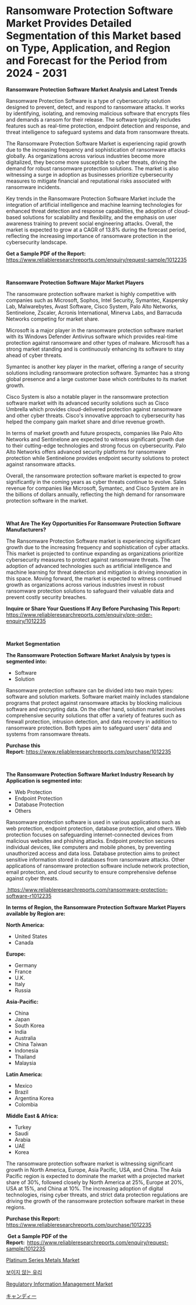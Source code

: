<p><h1>Ransomware Protection Software Market Provides Detailed Segmentation of this Market based on Type, Application, and Region and Forecast for the Period from 2024 - 2031</h1></p><p><strong>Ransomware Protection Software Market Analysis and Latest Trends</strong></p>
<p><p>Ransomware Protection Software is a type of cybersecurity solution designed to prevent, detect, and respond to ransomware attacks. It works by identifying, isolating, and removing malicious software that encrypts files and demands a ransom for their release. The software typically includes features such as real-time protection, endpoint detection and response, and threat intelligence to safeguard systems and data from ransomware threats.</p><p>The Ransomware Protection Software Market is experiencing rapid growth due to the increasing frequency and sophistication of ransomware attacks globally. As organizations across various industries become more digitalized, they become more susceptible to cyber threats, driving the demand for robust ransomware protection solutions. The market is also witnessing a surge in adoption as businesses prioritize cybersecurity measures to mitigate financial and reputational risks associated with ransomware incidents.</p><p>Key trends in the Ransomware Protection Software Market include the integration of artificial intelligence and machine learning technologies for enhanced threat detection and response capabilities, the adoption of cloud-based solutions for scalability and flexibility, and the emphasis on user awareness training to prevent social engineering attacks. Overall, the market is expected to grow at a CAGR of 13.8% during the forecast period, reflecting the increasing importance of ransomware protection in the cybersecurity landscape.</p></p>
<p><strong>Get a Sample PDF of the Report:&nbsp;</strong> <a href="https://www.reliableresearchreports.com/enquiry/request-sample/1012235">https://www.reliableresearchreports.com/enquiry/request-sample/1012235</a></p>
<p>&nbsp;</p>
<p><strong>Ransomware Protection Software Major Market Players</strong></p>
<p><p>The ransomware protection software market is highly competitive with companies such as Microsoft, Sophos, Intel Security, Symantec, Kaspersky Lab, Malwarebytes, Avast Software, Cisco System, Palo Alto Networks, Sentinelone, Zscaler, Acronis International, Minerva Labs, and Barracuda Networks competing for market share.</p><p>Microsoft is a major player in the ransomware protection software market with its Windows Defender Antivirus software which provides real-time protection against ransomware and other types of malware. Microsoft has a strong market standing and is continuously enhancing its software to stay ahead of cyber threats.</p><p>Symantec is another key player in the market, offering a range of security solutions including ransomware protection software. Symantec has a strong global presence and a large customer base which contributes to its market growth.</p><p>Cisco System is also a notable player in the ransomware protection software market with its advanced security solutions such as Cisco Umbrella which provides cloud-delivered protection against ransomware and other cyber threats. Cisco's innovative approach to cybersecurity has helped the company gain market share and drive revenue growth.</p><p>In terms of market growth and future prospects, companies like Palo Alto Networks and Sentinelone are expected to witness significant growth due to their cutting-edge technologies and strong focus on cybersecurity. Palo Alto Networks offers advanced security platforms for ransomware protection while Sentinelone provides endpoint security solutions to protect against ransomware attacks.</p><p>Overall, the ransomware protection software market is expected to grow significantly in the coming years as cyber threats continue to evolve. Sales revenue for companies like Microsoft, Symantec, and Cisco System are in the billions of dollars annually, reflecting the high demand for ransomware protection software in the market.</p></p>
<p>&nbsp;</p>
<p><strong>What Are The Key Opportunities For Ransomware Protection Software Manufacturers?</strong></p>
<p><p>The Ransomware Protection Software market is experiencing significant growth due to the increasing frequency and sophistication of cyber attacks. This market is projected to continue expanding as organizations prioritize cybersecurity measures to protect against ransomware threats. The adoption of advanced technologies such as artificial intelligence and machine learning for threat detection and mitigation is driving innovation in this space. Moving forward, the market is expected to witness continued growth as organizations across various industries invest in robust ransomware protection solutions to safeguard their valuable data and prevent costly security breaches.</p></p>
<p><strong>Inquire or Share Your Questions If Any Before Purchasing This Report:</strong> <a href="https://www.reliableresearchreports.com/enquiry/pre-order-enquiry/1012235">https://www.reliableresearchreports.com/enquiry/pre-order-enquiry/1012235</a></p>
<p>&nbsp;</p>
<p><strong>Market Segmentation</strong></p>
<p><strong>The Ransomware Protection Software Market Analysis by types is segmented into:</strong></p>
<p><ul><li>Software</li><li>Solution</li></ul></p>
<p><p>Ransomware protection software can be divided into two main types: software and solution markets. Software market mainly includes standalone programs that protect against ransomware attacks by blocking malicious software and encrypting data. On the other hand, solution market involves comprehensive security solutions that offer a variety of features such as firewall protection, intrusion detection, and data recovery in addition to ransomware protection. Both types aim to safeguard users' data and systems from ransomware threats.</p></p>
<p><strong>Purchase this Report:&nbsp;</strong><a href="https://www.reliableresearchreports.com/purchase/1012235">https://www.reliableresearchreports.com/purchase/1012235</a></p>
<p>&nbsp;</p>
<p><strong>The Ransomware Protection Software Market Industry Research by Application is segmented into:</strong></p>
<p><ul><li>Web Protection</li><li>Endpoint Protection</li><li>Database Protection</li><li>Others</li></ul></p>
<p><p>Ransomware protection software is used in various applications such as web protection, endpoint protection, database protection, and others. Web protection focuses on safeguarding internet-connected devices from malicious websites and phishing attacks. Endpoint protection secures individual devices, like computers and mobile phones, by preventing unauthorized access and data loss. Database protection aims to protect sensitive information stored in databases from ransomware attacks. Other applications of ransomware protection software include network protection, email protection, and cloud security to ensure comprehensive defense against cyber threats.</p></p>
<p><a href="https://www.reliableresearchreports.com/ransomware-protection-software-r1012235">&nbsp;https://www.reliableresearchreports.com/ransomware-protection-software-r1012235</a></p>
<p><strong>In terms of Region, the Ransomware Protection Software Market Players available by Region are:</strong></p>
<p>
    <p> <strong> North America: </strong>
        <ul>
            <li>United States</li>
            <li>Canada</li>
        </ul>
        </p> 
    <p> <strong> Europe: </strong>
        <ul>
            <li>Germany</li>
            <li>France</li>
            <li>U.K.</li>
            <li>Italy</li>
            <li>Russia</li>
        </ul>
        </p> 
    <p> <strong> Asia-Pacific: </strong>
        <ul>
            <li>China</li>
            <li>Japan</li>
            <li>South Korea</li>
            <li>India</li>
            <li>Australia</li>
            <li>China Taiwan</li>
            <li>Indonesia</li>
            <li>Thailand</li>
            <li>Malaysia</li>
        </ul>
        </p> 
    <p> <strong> Latin America: </strong>
        <ul>
            <li>Mexico</li>
            <li>Brazil</li>
            <li>Argentina Korea</li>
            <li>Colombia</li>
        </ul>
        </p> 
    <p> <strong> Middle East & Africa: </strong>
        <ul>
            <li>Turkey</li>
            <li>Saudi</li>
            <li>Arabia</li>
            <li>UAE</li>
            <li>Korea</li>
        </ul>
    </p>
    </p>
<p><p>The ransomware protection software market is witnessing significant growth in North America, Europe, Asia Pacific, USA, and China. The Asia Pacific region is expected to dominate the market with a projected market share of 30%, followed closely by North America at 25%, Europe at 20%, USA at 15%, and China at 10%. The increasing adoption of digital technologies, rising cyber threats, and strict data protection regulations are driving the growth of the ransomware protection software market in these regions.</p></p>
<p><strong>Purchase this Report: </strong><a href="https://www.reliableresearchreports.com/purchase/1012235">https://www.reliableresearchreports.com/purchase/1012235</a></p>
<p>&nbsp;<strong>Get a Sample PDF of the Report:&nbsp;&nbsp;</strong><a href="https://www.reliableresearchreports.com/enquiry/request-sample/1012235">https://www.reliableresearchreports.com/enquiry/request-sample/1012235</a></p>
<p><strong></strong></p>
<p><p><a href="https://issuu.com/reportprime-2/docs/platinum-series-metals-market-size-2030.pptx">Platinum Series Metals Market</a></p><p><a href="https://github.com/laholand/Market-Research-Report-List-3/blob/main/538458048734.md">보이지 않는 유리</a></p><p><a href="https://github.com/JameTravis/Market-Research-Report-List-5/blob/main/regulatory-information-management-market.md">Regulatory Information Management Market</a></p><p><a href="https://github.com/mohamedbakry57/Market-Research-Report-List-3/blob/main/579981352869.md">キャンディー</a></p></p>